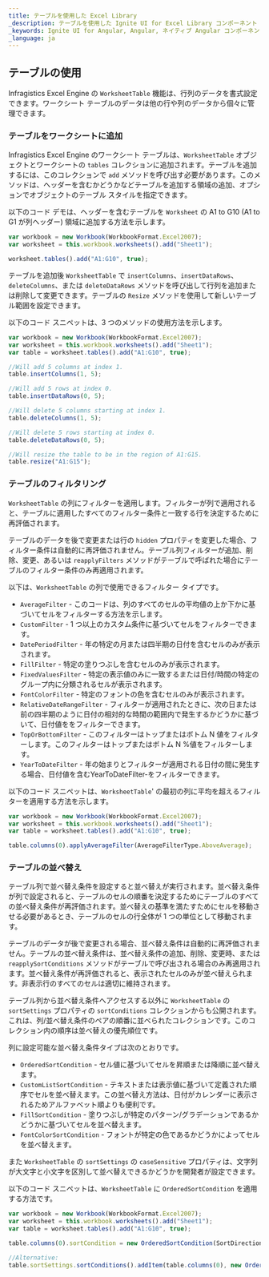 ```yaml
---
title: テーブルを使用した Excel Library
_description: テーブルを使用した Ignite UI for Excel Library コンポーネント
_keywords: Ignite UI for Angular, Angular, ネイティブ Angular コンポーネント スイート, ネイティブ Angular コントロール, ネイティブ Angular コンポーネント, ネイティブ Angular コンポーネント ライブラリ, Angular Excel ライブラリ, Angular Excel ライブラリ例,  Angular Excel Library コンポーネント, Angular Excel Engine, Tables, Sorting, フィルタリング
_language: ja
---
```

## テーブルの使用

Infragistics Excel Engine の `WorksheetTable` 機能は、行列のデータを書式設定できます。ワークシート テーブルのデータは他の行や列のデータから個々に管理できます。

<!--### Demo

<!-- <div class="sample-container" style="height: 500px">
    <iframe id="excel-library-overview-sample-iframe" src='{environment:demosBaseUrl}/excel-library-working-with-tables' width="100%" height="100%" seamless frameBorder="0" onload="onSampleIframeContentLoaded(this);"></iframe>
</div>
<div>
    <!-- TODO uncomment when Stackblitz is ready for EXCEL
    <button data-localize="stackblitz" disabled class="stackblitz-btn"   data-iframe-id="excel-library-working-with-tables-iframe" data-demos-base-url="{environment:demosBaseUrl}">View on StackBlitz
    </button>
</div>  -->

<div class="divider--half"></div>

### テーブルをワークシートに追加
Infragistics Excel Engine のワークシート テーブルは、`WorksheetTable` オブジェクトとワークシートの `tables` コレクションに追加されます。テーブルを追加するには、このコレクションで `add` メソッドを呼び出す必要があります。このメソッドは、ヘッダーを含むかどうかなどテーブルを追加する領域の追加、オプションでオブジェクトのテーブル スタイルを指定できます。

以下のコード デモは、ヘッダーを含むテーブルを `Worksheet` の A1 to G10 (A1 to G1 が列ヘッダー) 領域に追加する方法を示します。

```typescript
var workbook = new Workbook(WorkbookFormat.Excel2007);
var worksheet = this.workbook.worksheets().add("Sheet1");

worksheet.tables().add("A1:G10", true);
```

テーブルを追加後 `WorksheetTable` で `insertColumns`、`insertDataRows`、`deleteColumns`、または `deleteDataRows` メソッドを呼び出して行列を追加または削除して変更できます。テーブルの `Resize` メソッドを使用して新しいテーブル範囲を設定できます。

以下のコード スニペットは、3 つのメソッドの使用方法を示します。

```typescript
var workbook = new Workbook(WorkbookFormat.Excel2007);
var worksheet = this.workbook.worksheets().add("Sheet1");
var table = worksheet.tables().add("A1:G10", true);

//Will add 5 columns at index 1.
table.insertColumns(1, 5);

//Will add 5 rows at index 0.
table.insertDataRows(0, 5);

//Will delete 5 columns starting at index 1.
table.deleteColumns(1, 5);

//Will delete 5 rows starting at index 0.
table.deleteDataRows(0, 5);

//Will resize the table to be in the region of A1:G15.
table.resize("A1:G15");
```

### テーブルのフィルタリング
`WorksheetTable` の列にフィルターを適用します。フィルターが列で適用されると、テーブルに適用したすべてのフィルター条件と一致する行を決定するために再評価されます。

テーブルのデータを後で変更または行の `hidden` プロパティを変更した場合、フィルター条件は自動的に再評価されません。テーブル列フィルターが追加、削除、変更、あるいは `reapplyFilters` メソッドがテーブルで呼ばれた場合にテーブルのフィルター条件のみ再適用されます。

以下は、`WorksheetTable` の列で使用できるフィルター タイプです。

- `AverageFilter` - このコードは、列のすべてのセルの平均値の上か下かに基づいてセルをフィルターする方法を示します。
- `CustomFilter` - 1 つ以上のカスタム条件に基づいてセルをフィルターできます。
- `DatePeriodFilter` - 年の特定の月または四半期の日付を含むセルのみが表示されます。
- `FillFilter` - 特定の塗りつぶしを含むセルのみが表示されます。
- `FixedValuesFilter` - 特定の表示値のみに一致するまたは日付/時間の特定のグループ内に分類されるセルが表示されます。
- `FontColorFilter` - 特定のフォントの色を含むセルのみが表示されます。
- `RelativeDateRangeFilter` - フィルターが適用されたときに、次の日または前の四半期のように日付の相対的な時間の範囲内で発生するかどうかに基づいて、日付値ををフィルターできます。
- `TopOrBottomFilter` - このフィルターはトップまたはボトム N 値をフィルターします。このフィルターはトップまたはボトム N %値をフィルターします。
- `YearToDateFilter` - 年の始まりとフィルターが適用される日付の間に発生する場合、日付値を含むYearToDateFilter-をフィルターできます。

以下のコード スニペットは、`WorksheetTable`' の最初の列に平均を超えるフィルターを適用する方法を示します。

```typescript
var workbook = new Workbook(WorkbookFormat.Excel2007);
var worksheet = this.workbook.worksheets().add("Sheet1");
var table = worksheet.tables().add("A1:G10", true);

table.columns(0).applyAverageFilter(AverageFilterType.AboveAverage);
```

### テーブルの並べ替え
テーブル列で並べ替え条件を設定すると並べ替えが実行されます。並べ替え条件が列で設定されると、テーブルのセルの順番を決定するためにテーブルのすべての並べ替え条件が再評価されます。並べ替えの基準を満たすためにセルを移動させる必要があるとき、テーブルのセルの行全体が 1 つの単位として移動されます。

テーブルのデータが後で変更される場合、並べ替え条件は自動的に再評価されません。テーブルの並べ替え条件は、並べ替え条件の追加、削除、変更時、または `reapplySortConditions` メソッドがテーブルで呼び出される場合のみ再適用されます。並べ替え条件が再評価されると、表示されたセルのみが並べ替えられます。非表示行のすべてのセルは適切に維持されます。

テーブル列から並べ替え条件へアクセスする以外に `WorksheetTable` の `sortSettings` プロパティの `sortConditions` コレクションからも公開されます。これは、列/並べ替え条件のペアの順番に並べられたコレクションです。このコレクション内の順序は並べ替えの優先順位です。

列に設定可能な並べ替え条件タイプは次のとおりです。

- `OrderedSortCondition` - セル値に基づいてセルを昇順または降順に並べ替えます。
- `CustomListSortCondition` - テキストまたは表示値に基づいて定義された順序でセルを並べ替えます。この並べ替え方法は、日付がカレンダーに表示されるためアルファベット順よりも便利です。
- `FillSortCondition` - 塗りつぶしが特定のパターン/グラデーションであるかどうかに基づいてセルを並べ替えます。
- `FontColorSortCondition` - フォントが特定の色であるかどうかによってセルを並べ替えます。

また `WorksheetTable` の `sortSettings` の `caseSensitive` プロパティは、文字列が大文字と小文字を区別して並べ替えできるかどうかを開発者が設定できます。

以下のコード スニペットは、`WorksheetTable` に `OrderedSortCondition` を適用する方法です。

```typescript
var workbook = new Workbook(WorkbookFormat.Excel2007);
var worksheet = this.workbook.worksheets().add("Sheet1");
var table = worksheet.tables().add("A1:G10", true);

table.columns(0).sortCondition = new OrderedSortCondition(SortDirection.Ascending);

//Alternative:
table.sortSettings.sortConditions().addItem(table.columns(0), new OrderedSortCondition(SortDirection.Ascending));
```